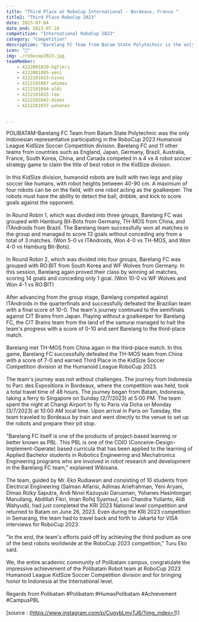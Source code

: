 ```yaml
---
title: "Third Place at RoboCup International - Bordeaux, France "
title2: "Third Place RoboCup 2023"
date: 2023-07-04
date_end: 2023-07-10
competition: "International RoboCup 2023"
category: "Competition"
description: "Barelang FC Team from Batam State Polytechnic is the only Indonesian representative participating in RoboCup 2023 Humanoid League KidSize Soccer Competition division."
icon: "🥉"
img: ./robocop2023.jpg
teamMember: 
    - 4222001029-bgfikri
    - 4222001005-yeni
    - 4222101033-ninoi
    - 4212101087-adimas
    - 4212101044-aldi
    - 4212101033-leo
    - 4212201042-dimas
    - 4212201037-yohanes

    
---
```

POLIBATAM-Barelang FC Team from Batam State Polytechnic was the only Indonesian representative participating in the RoboCup 2023 Humanoid League KidSize Soccer Competition division. Barelang FC and 11 other teams from countries such as England, Japan, Germany, Brazil, Australia, France, South Korea, China, and Canada competed in a 4 vs 4 robot soccer strategy game to claim the title of best robot in the KidSize division.
<br/>
<br/>
In this KidSize division, humanoid robots are built with two legs and play soccer like humans, with robot heights between 40-90 cm. A maximum of four robots can be on the field, with one robot acting as the goalkeeper. The robots must have the ability to detect the ball, dribble, and kick to score goals against the opponent.
<br/>
<br/>
In Round Robin 1, which was divided into three groups, Barelang FC was grouped with Hamburg Bit-Bots from Germany, TH-MOS from China, and ITAndroids from Brazil. The Barelang team successfully won all matches in the group and managed to score 13 goals without conceding any from a total of 3 matches. (Won 5-0 vs ITAndroids, Won 4-0 vs TH-MOS, and Won 4-0 vs Hamburg Bit-Bots).
<br/>
<br/>
In Round Robin 2, which was divided into four groups, Barelang FC was grouped with RO:BIT from South Korea and WF Wolves from Germany. In this session, Barelang again proved their class by winning all matches, scoring 14 goals and conceding only 1 goal. (Won 10-0 vs WF Wolves and Won 4-1 vs RO:BIT)
<br/>
<br/>
After advancing from the group stage, Barelang competed against ITAndroids in the quarterfinals and successfully defeated the Brazilian team with a final score of 10-0. The team's journey continued to the semifinals against CIT Brains from Japan. Playing without a goalkeeper for Barelang FC, the CIT Brains team from the land of the samurai managed to halt the team's progress with a score of 0-10 and sent Barelang to the third-place match.
<br/>
<br/>
Barelang met TH-MOS from China again in the third-place match. In this game, Barelang FC successfully defeated the TH-MOS team from China with a score of 7-0 and earned Third Place in the KidSize Soccer Competition division at the Humanoid League RoboCup 2023.
<br/>
<br/>
The team's journey was not without challenges. The journey from Indonesia to Parc des Expositions in Bordeaux, where the competition was held, took a total travel time of 48 hours. The journey began from Batam, Indonesia, taking a ferry to Singapore on Sunday (2/7/2023) at 5:00 PM. The team spent the night at Changi Airport to fly to Paris via Doha on Monday (3/7/2023) at 10:00 AM local time. Upon arrival in Paris on Tuesday, the team traveled to Bordeaux by train and went directly to the venue to set up the robots and prepare their pit stop.
<br/>
<br/>
"Barelang FC itself is one of the products of project-based learning or better known as PBL. This PBL is one of the CDIO (Conceive-Design-Implement-Operate) based curricula that has been applied to the learning of Applied Bachelor students in Robotics Engineering and Mechatronics Engineering programs who are involved in robot research and development in the Barelang FC team," explained Wibisana.
<br/>
<br/>
The team, guided by Mr. Eko Rudiawan and consisting of 10 students from Electrical Engineering (Salman Alfarisi, Adimas Ariefrahman, Yeni Aryani, Dimas Rizky Saputra, Andi Ninoi Kazuyuki Darusman, Yohanes Hasintongan Manullang, Abdillah Fikri, Iman Rofiq Syamsul, Leo Chandra Yulianto, Aldi Wahyudi), had just completed the KRI 2023 National level competition and returned to Batam on June 26, 2023. Even during the KRI 2023 competition in Semarang, the team had to travel back and forth to Jakarta for VISA interviews for RoboCup 2023.
<br/>
<br/>
"In the end, the team's efforts paid off by achieving the third podium as one of the best robots worldwide at the RoboCup 2023 competition," Turu Eko said.
<br/>
<br/>
We, the entire academic community of Polibatam campus, congratulate the impressive achievement of the Polibatam Robot team at RoboCup 2023 Humanoid League KidSize Soccer Competition division and for bringing honor to Indonesia at the International level.
<br/>
<br/>
Regards from Polibatam #Polibatam #HumasPolibatam #Achievement #CampusPBL
<br/>
<br/>
[source : (https://www.instagram.com/p/CugvbLmvTJ6/?img_index=1)]